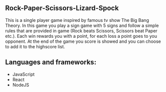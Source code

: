 ## Rock-Paper-Scissors-Lizard-Spock
This is a single player game inspired by famous tv show The Big Bang Theory. 
In this game you play a sign game with 5 signs and follow a simple rules that are provided in game (Rock beats Scissors, Scissors beat Paper etc.).
Each win rewards you with a point, for each loss a point goes to you opponent. At the end of the game you score is showed and you can choose to add it to the highscore list.

## Languages and frameworks:
+ JavaScript
+ React
+ NodeJS
